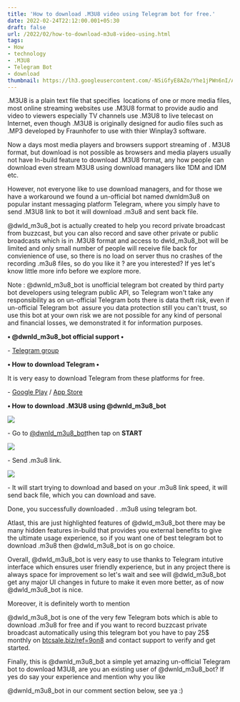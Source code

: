 ```yaml
---
title: 'How to download .M3U8 video using Telegram bot for free.'
date: 2022-02-24T22:12:00.001+05:30
draft: false
url: /2022/02/how-to-download-m3u8-video-using.html
tags: 
- How
- technology
- .M3U8
- Telegram Bot
- download
thumbnail: https://lh3.googleusercontent.com/-NSiGfyE8AZo/Yhe1jPWn6nI/AAAAAAAAJUY/-AUEGzp5YJokYLgFVjsWvdOaWJq6a_pOQCNcBGAsYHQ/s1600/1645720970238457-0.png
---
```


  

  

.M3U8 is a plain text file that specifies  locations of one or more media files, most online streaming websites use .M3U8 format to provide audio and video to viewers especially TV channels use .M3U8 to live telecast on Internet, even though .M3U8 is originally designed for audio files such as .MP3 developed by Fraunhofer to use with thier Winplay3 software.

  

Now a days most media players and browsers support streaming of . M3U8 format, but download is not possible as browsers and media players usually not have In-build feature to download .M3U8 format, any how people can download even stream M3U8 using download managers like 1DM and IDM etc.

  

However, not everyone like to use download managers, and for those we have a workaround we found a un-official bot named dwnldm3u8 on popular instant messaging platform Telegram, where you simply have to send .M3U8 link to bot it will download .m3u8 and sent back file.

  

@dwld\_m3u8\_bot is actually created to help you record private broadcast from buzzcast, but you can also record and save other private or public broadcasts which is in .M3U8 format and access to dwld\_m3u8\_bot will be limited and only small number of people will receive file back for convienience of use, so there is no load on server thus no crashes of the recording .m3u8 files, so do you like it ? are you interested? If yes let's know little more info before we explore more.

  

Note : @dwnld\_m3u8\_bot is unofficial telegram bot created by third party bot developers using telegram public API, so Telegram won't take any responsibility as on un-official Telegram bots there is data theft risk, even if un-official Telegram bot  assure you data protection still you can't trust, so use this bot at your own risk we are not possible for any kind of personal and financial losses, we demonstrated it for information purposes.

  

**• @dwnld\_m3u8\_bot official support •**

\- [Telegram group](https://t.me/m3u8_link_support)

**• How to download Telegram •**

It is very easy to download Telegram from these platforms for free.

  

\- [Google Play](https://play.google.com/store/apps/details?id=org.telegram.messenger) / [App Store](https://apps.apple.com/us/app/telegram-messenger/id686449807)

**• How to download .M3U8 using @dwnld\_m3u8\_bot**

 **![](https://lh3.googleusercontent.com/-h3AG5CWHRYY/Yhe1idSR_tI/AAAAAAAAJUU/oz20GXsA0XYNofSNnVtaNFtynaWBHLV1ACNcBGAsYHQ/s1600/1645720966684399-1.png)** 

\- Go to [@dwnld\_m3u8\_bot](http://t.me/dwnld_m3u8_bot)then tap on **START**

 **![](https://lh3.googleusercontent.com/-z-iuH9YjXkY/Yhe1hkDoO6I/AAAAAAAAJUQ/wgRsam23jbIjGBChz_4yOlNOGGUzriVVwCNcBGAsYHQ/s1600/1645720962615042-2.png)** 

\- Send .m3u8 link.

  

 ![](https://lh3.googleusercontent.com/-V4PP1dYlS5U/Yhe1gahacBI/AAAAAAAAJUM/FoQ-RvOO-Bcn-FF6WRiQMcP8IbJYKauegCNcBGAsYHQ/s1600/1645720954761782-3.png) 

  

\- It will start trying to download and based on your .m3u8 link speed, it will send back file, which you can download and save.

  

Done, you successfully downloaded . .m3u8 using telegram bot.

  

Atlast, this are just highlighted features of @dwld\_m3u8\_bot there may be many hidden features in-build that provides you external benefits to give the ultimate usage experience, so if you want one of best telegram bot to download .m3u8 then @dwld\_m3u8\_bot is on go choice.

  

Overall, @dwld\_m3u8\_bot is very easy to use thanks to Telegram intutive interface which ensures user friendly experience, but in any project there is always space for improvement so let's wait and see will @dwld\_m3u8\_bot get any major UI changes in future to make it even more better, as of now @dwld\_m3u8\_bot is nice.

  

Moreover, it is definitely worth to mention 

@dwld\_m3u8\_bot is one of the very few Telegram bots which is able to download .m3u8 for free and if you want to record buzzcast private broadcast automatically using this telegram bot you have to pay 25$ monthly on [btcsale.biz/ref=9on8](https://btcsale.biz/?ref=9on8) and contact support to verify and get started.

  

Finally, this is @dwnld\_m3u8\_bot a simple yet amazing un-official Telegram bot to download M3U8, are you an existing user of @dwnld\_m3u8\_bot? If yes do say your experience and mention why you like 

@dwnld\_m3u8\_bot in our comment section below, see ya :)